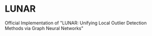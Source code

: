 # LUNAR
Official Implementation of "LUNAR: Unifying Local Outlier Detection Methods via Graph Neural Networks"
